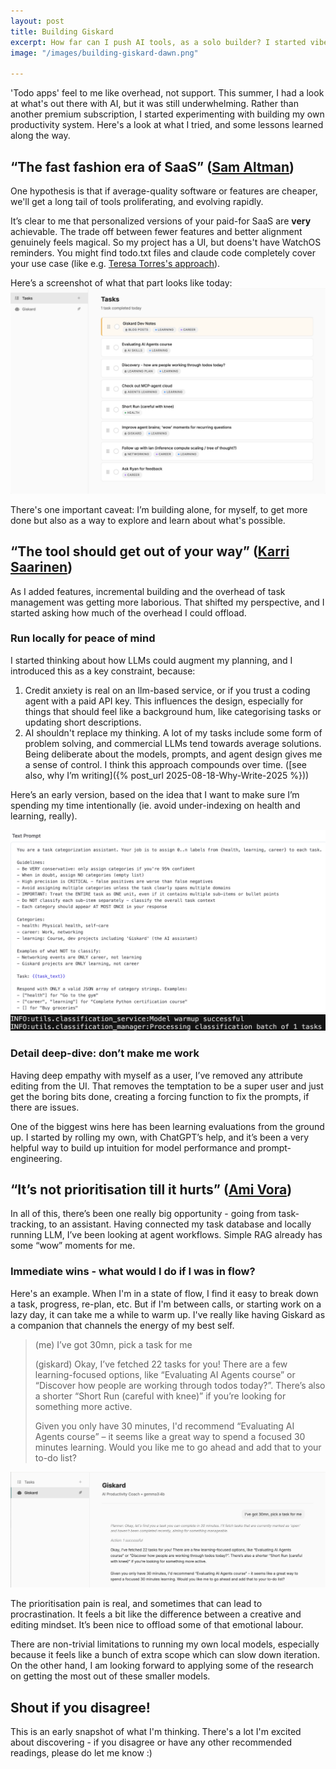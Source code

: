 ```yaml
---
layout: post
title: Building Giskard
excerpt: How far can I push AI tools, as a solo builder? I started vibe-coding a todo list, and I’m now building a personal productivity agent, running LLMs locally, with full prompt transparency. 
image: "/images/building-giskard-dawn.png"

---
```

'Todo apps' feel to me like overhead, not support. This summer, I had a look at what's out there with AI, but it was still underwhelming. Rather than another premium subscription, I started experimenting with building my own productivity system. Here's a look at what I tried, and some lessons learned along the way.


## “The fast fashion era of SaaS” ([Sam Altman](https://x.com/sama/status/1952084574366032354))

One hypothesis is that if average-quality software or features are cheaper, we'll get a long tail of tools proliferating, and evolving rapidly. 

It’s clear to me that personalized versions of your paid-for SaaS are **very** achievable. The trade off between fewer features and better alignment genuinely feels magical. So my project has a UI, but doens't have WatchOS reminders. You might find todo.txt files and claude code completely cover your use case (like e.g. [Teresa Torres's approach](https://www.linkedin.com/posts/teresatorres_me-to-claude-what-should-i-work-on-next-activity-7380337003957055488-GQmR)).

Here’s a screenshot of what that part looks like today:
![Giskard Task View](/images/building-giskard-tasks.png)

There's one important caveat: I’m building alone, for myself, to get more done but also as a way to explore and learn about what's possible.

## “The tool should get out of your way” ([Karri Saarinen](https://www.sequoiacap.com/article/linear-spotlight/))

As I added features, incremental building and the overhead of task management was getting more laborious. That shifted my perspective, and I started asking how much of the overhead I could offload. 

### Run locally for peace of mind
I started thinking about how LLMs could augment my planning, and I introduced this as a key constraint, because: 
1. Credit anxiety is real on an llm-based service, or if you trust a coding agent with a paid API key. This influences the design, especially for things that should feel like a background hum, like categorising tasks or updating short descriptions. 
2. AI shouldn't replace my thinking. A lot of my tasks include some form of problem solving, and commercial LLMs tend towards average solutions. Being deliberate about the models, prompts, and agent design gives me a sense of control. I think this approach compounds over time. ([see also, why I’m writing]({% post_url 2025-08-18-Why-Write-2025 %}))

Here’s an early version, based on the idea that I want to make sure I’m spending my time intentionally (ie. avoid under-indexing on health and learning, really).

![Giskard Classification Prompt](/images/building-giskard-classification-prompt.png)
![Giskard Classification Log](/images/building-giskard-classification-log.png)

### Detail deep-dive: don’t make me work
Having deep empathy with myself as a user, I’ve removed any attribute editing from the UI. That removes the temptation to be a super user and just get the boring bits done, creating a forcing function to fix the prompts, if there are issues. 

One of the biggest wins here has been learning evaluations from the ground up. I started by rolling my own, with ChatGPT’s help, and it’s been a very helpful way to build up intuition for model performance and prompt-engineering.

## “It’s not prioritisation till it hurts” ([Ami Vora](https://amivora.substack.com/p/simplifying-your-product-strategy))

In all of this, there’s been one really big opportunity - going from task-tracking, to an assistant. Having connected my task database and locally running LLM, I’ve been looking at agent workflows. Simple RAG already has some “wow” moments for me.

### Immediate wins - what would I do if I was in flow?

Here's an example. When I'm in a state of flow, I find it easy to break down a task, progress, re-plan, etc. But if I'm between calls, or starting work on a lazy day, it can take me a while to warm up. I've really like having Giskard as a companion that channels the energy of my best self. 

> (me) I’ve got 30mn, pick a task for me
> 
> (giskard) Okay, I’ve fetched 22 tasks for you! There are a few learning-focused options, like “Evaluating AI Agents course” or “Discover how people are working through todos today?”. There’s also a shorter “Short Run (careful with knee)” if you’re looking for something more active.
>
> Given you only have 30 minutes, I'd recommend “Evaluating AI Agents course” – it seems like a great way to spend a focused 30 minutes learning. Would you like me to go ahead and add that to your to-do list?

![Giskard RAG](/images/building-giskard-rag.png)

The prioritisation pain is real, and sometimes that can lead to procrastination. It feels a bit like the difference between a creative and editing mindset. It’s been nice to offload some of that emotional labour. 

There are non-trivial limitations to running my own local models, especially because it feels like a bunch of extra scope which can slow down iteration. On the other hand, I am looking forward to applying some of the research on getting the most out of these smaller models. 

## Shout if you disagree!

This is an early snapshot of what I'm thinking. There's a lot I'm excited about discovering - if you disagree or have any other recommended readings, please do let me know :)